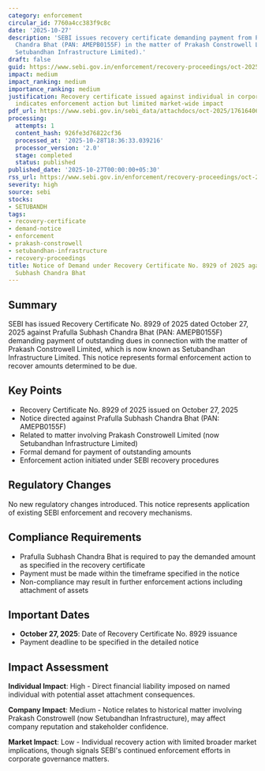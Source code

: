 ```yaml
---
category: enforcement
circular_id: 7760a4cc383f9c8c
date: '2025-10-27'
description: 'SEBI issues recovery certificate demanding payment from Prafulla Subhash
  Chandra Bhat (PAN: AMEPB0155F) in the matter of Prakash Constrowell Limited (now
  Setubandhan Infrastructure Limited).'
draft: false
guid: https://www.sebi.gov.in/enforcement/recovery-proceedings/oct-2025/notice-of-demand-under-recovery-certificate-no-8929-of-2025-dated-october-27-2025-issued-against-prafulla-subhash-chandra-bhat-pan-amepb0155f-in-the-matter-of-prakash-constrowell-limited-now-se-_97487.html
impact: medium
impact_ranking: medium
importance_ranking: medium
justification: Recovery certificate issued against individual in corporate matter;
  indicates enforcement action but limited market-wide impact
pdf_url: https://www.sebi.gov.in/sebi_data/attachdocs/oct-2025/1761640698070.pdf
processing:
  attempts: 1
  content_hash: 926fe3d76822cf36
  processed_at: '2025-10-28T18:36:33.039216'
  processor_version: '2.0'
  stage: completed
  status: published
published_date: '2025-10-27T00:00:00+05:30'
rss_url: https://www.sebi.gov.in/enforcement/recovery-proceedings/oct-2025/notice-of-demand-under-recovery-certificate-no-8929-of-2025-dated-october-27-2025-issued-against-prafulla-subhash-chandra-bhat-pan-amepb0155f-in-the-matter-of-prakash-constrowell-limited-now-se-_97487.html
severity: high
source: sebi
stocks:
- SETUBANDH
tags:
- recovery-certificate
- demand-notice
- enforcement
- prakash-constrowell
- setubandhan-infrastructure
- recovery-proceedings
title: Notice of Demand under Recovery Certificate No. 8929 of 2025 against Prafulla
  Subhash Chandra Bhat
---
```


## Summary

SEBI has issued Recovery Certificate No. 8929 of 2025 dated October 27, 2025 against Prafulla Subhash Chandra Bhat (PAN: AMEPB0155F) demanding payment of outstanding dues in connection with the matter of Prakash Constrowell Limited, which is now known as Setubandhan Infrastructure Limited. This notice represents formal enforcement action to recover amounts determined to be due.

## Key Points

- Recovery Certificate No. 8929 of 2025 issued on October 27, 2025
- Notice directed against Prafulla Subhash Chandra Bhat (PAN: AMEPB0155F)
- Related to matter involving Prakash Constrowell Limited (now Setubandhan Infrastructure Limited)
- Formal demand for payment of outstanding amounts
- Enforcement action initiated under SEBI recovery procedures

## Regulatory Changes

No new regulatory changes introduced. This notice represents application of existing SEBI enforcement and recovery mechanisms.

## Compliance Requirements

- Prafulla Subhash Chandra Bhat is required to pay the demanded amount as specified in the recovery certificate
- Payment must be made within the timeframe specified in the notice
- Non-compliance may result in further enforcement actions including attachment of assets

## Important Dates

- **October 27, 2025**: Date of Recovery Certificate No. 8929 issuance
- Payment deadline to be specified in the detailed notice

## Impact Assessment

**Individual Impact**: High - Direct financial liability imposed on named individual with potential asset attachment consequences.

**Company Impact**: Medium - Notice relates to historical matter involving Prakash Constrowell (now Setubandhan Infrastructure), may affect company reputation and stakeholder confidence.

**Market Impact**: Low - Individual recovery action with limited broader market implications, though signals SEBI's continued enforcement efforts in corporate governance matters.